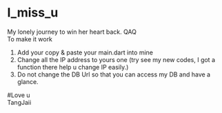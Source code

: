 # I_miss_u
My lonely journey to win her heart back. QAQ\
To make it work 
1. Add your copy & paste your main.dart into mine
2. Change all the IP address to yours one (try see my new codes, I got a function there help u change IP easily.)
3. Do not change the DB Url so that you can access my DB and have a glance.

#Love u\
TangJaii
